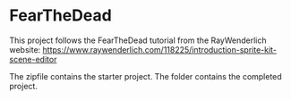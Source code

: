 # FearTheDead

This project follows the FearTheDead tutorial from the RayWenderlich website:
https://www.raywenderlich.com/118225/introduction-sprite-kit-scene-editor

The zipfile contains the starter project. The folder contains the completed project.
